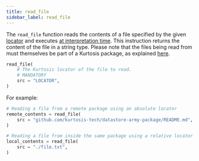 ```yaml
---
title: read_file
sidebar_label: read_file
---
```


The `read_file` function reads the contents of a file specified by the given [locator][locators-reference] and executes [at interpretation time][multi-phase-runs-reference]. This instruction returns the content of the file in a string type. Please note that the files being read from must themselves be part of a Kurtosis package, as explained [here](../../concepts-reference/locators.md#important-package-restriction).

```python
read_file(
    # The Kurtosis locator of the file to read.
    # MANDATORY
    src = "LOCATOR",
)
```

For example:

```python
# Reading a file from a remote package using an absolute locator
remote_contents = read_file(
    src = "github.com/kurtosis-tech/datastore-army-package/README.md",
)

# Reading a file from inside the same package using a relative locator
local_contents = read_file(
    src = "./file.txt",
)
```

<!--------------- ONLY LINKS BELOW THIS POINT ---------------------->
[locators-reference]: ../../concepts-reference/locators.md
[multi-phase-runs-reference]: ../../concepts-reference/multi-phase-runs.md
[packages-reference]: ../../concepts-reference/packages.md

